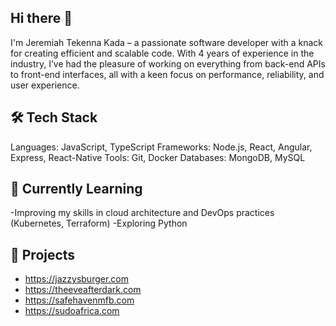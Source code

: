 ## Hi there 👋

I'm Jeremiah Tekenna Kada – a passionate software developer with a knack for creating efficient and scalable code. With 4 years of experience in the industry, I’ve had the pleasure of working on everything from back-end APIs to front-end interfaces, all with a keen focus on performance, reliability, and user experience.

## 🛠️ Tech Stack
Languages: JavaScript, TypeScript
Frameworks: Node.js, React, Angular, Express, React-Native
Tools: Git, Docker
Databases: MongoDB, MySQL

## 🌱 Currently Learning

-Improving my skills in cloud architecture and DevOps practices (Kubernetes, Terraform)
-Exploring Python

## 🚀 Projects
- https://jazzysburger.com
- https://theeveafterdark.com
- https://safehavenmfb.com
- https://sudoafrica.com
